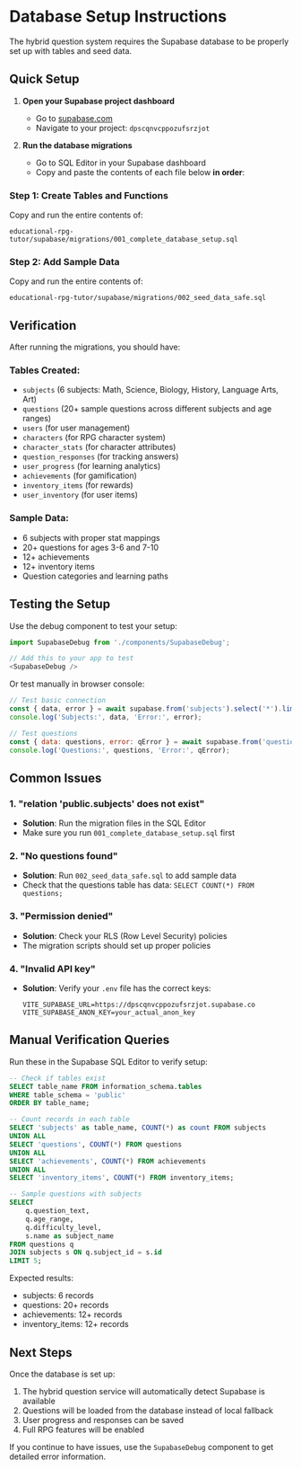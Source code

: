 # Database Setup Instructions

The hybrid question system requires the Supabase database to be properly set up with tables and seed data.

## Quick Setup

1. **Open your Supabase project dashboard**
   - Go to [supabase.com](https://supabase.com)
   - Navigate to your project: `dpscqnvcppozufsrzjot`

2. **Run the database migrations**
   - Go to SQL Editor in your Supabase dashboard
   - Copy and paste the contents of each file below **in order**:

### Step 1: Create Tables and Functions
Copy and run the entire contents of:
```
educational-rpg-tutor/supabase/migrations/001_complete_database_setup.sql
```

### Step 2: Add Sample Data
Copy and run the entire contents of:
```
educational-rpg-tutor/supabase/migrations/002_seed_data_safe.sql
```

## Verification

After running the migrations, you should have:

### Tables Created:
- `subjects` (6 subjects: Math, Science, Biology, History, Language Arts, Art)
- `questions` (20+ sample questions across different subjects and age ranges)
- `users` (for user management)
- `characters` (for RPG character system)
- `character_stats` (for character attributes)
- `question_responses` (for tracking answers)
- `user_progress` (for learning analytics)
- `achievements` (for gamification)
- `inventory_items` (for rewards)
- `user_inventory` (for user items)

### Sample Data:
- 6 subjects with proper stat mappings
- 20+ questions for ages 3-6 and 7-10
- 12+ achievements
- 12+ inventory items
- Question categories and learning paths

## Testing the Setup

Use the debug component to test your setup:

```typescript
import SupabaseDebug from './components/SupabaseDebug';

// Add this to your app to test
<SupabaseDebug />
```

Or test manually in browser console:
```javascript
// Test basic connection
const { data, error } = await supabase.from('subjects').select('*').limit(5);
console.log('Subjects:', data, 'Error:', error);

// Test questions
const { data: questions, error: qError } = await supabase.from('questions').select('*').limit(5);
console.log('Questions:', questions, 'Error:', qError);
```

## Common Issues

### 1. "relation 'public.subjects' does not exist"
- **Solution**: Run the migration files in the SQL Editor
- Make sure you run `001_complete_database_setup.sql` first

### 2. "No questions found"
- **Solution**: Run `002_seed_data_safe.sql` to add sample data
- Check that the questions table has data: `SELECT COUNT(*) FROM questions;`

### 3. "Permission denied"
- **Solution**: Check your RLS (Row Level Security) policies
- The migration scripts should set up proper policies

### 4. "Invalid API key"
- **Solution**: Verify your `.env` file has the correct keys:
  ```
  VITE_SUPABASE_URL=https://dpscqnvcppozufsrzjot.supabase.co
  VITE_SUPABASE_ANON_KEY=your_actual_anon_key
  ```

## Manual Verification Queries

Run these in the Supabase SQL Editor to verify setup:

```sql
-- Check if tables exist
SELECT table_name FROM information_schema.tables 
WHERE table_schema = 'public' 
ORDER BY table_name;

-- Count records in each table
SELECT 'subjects' as table_name, COUNT(*) as count FROM subjects
UNION ALL
SELECT 'questions', COUNT(*) FROM questions
UNION ALL
SELECT 'achievements', COUNT(*) FROM achievements
UNION ALL
SELECT 'inventory_items', COUNT(*) FROM inventory_items;

-- Sample questions with subjects
SELECT 
    q.question_text,
    q.age_range,
    q.difficulty_level,
    s.name as subject_name
FROM questions q
JOIN subjects s ON q.subject_id = s.id
LIMIT 5;
```

Expected results:
- subjects: 6 records
- questions: 20+ records  
- achievements: 12+ records
- inventory_items: 12+ records

## Next Steps

Once the database is set up:

1. The hybrid question service will automatically detect Supabase is available
2. Questions will be loaded from the database instead of local fallback
3. User progress and responses can be saved
4. Full RPG features will be enabled

If you continue to have issues, use the `SupabaseDebug` component to get detailed error information.